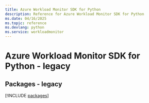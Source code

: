 ```yaml
---
title: Azure Workload Monitor SDK for Python
description: Reference for Azure Workload Monitor SDK for Python
ms.date: 04/16/2025
ms.topic: reference
ms.devlang: python
ms.service: workloadmonitor
---
```

# Azure Workload Monitor SDK for Python - legacy
## Packages - legacy
[!INCLUDE [packages](workload-monitor-index.md)]